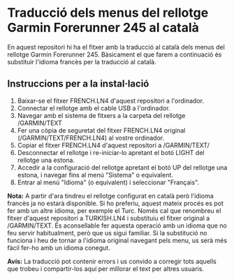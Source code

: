 # Traducció dels menus del rellotge Garmin Forerunner 245 al català
En aquest repositori hi ha el fitxer amb la traducció al català dels menus del rellotge Garmin Forerunner 245. Bàsicament el que farem a continuació és substituir l'idioma francès per la traducció al català.

## Instruccions per a la instal·lació
1. Baixar-se el fitxer FRENCH.LN4 d'aquest repositori a l'ordinador.
2. Connectar el rellotge amb el cable USB a l'ordinador.
3. Navegar amb el sistema de fitxers a la carpeta del rellotge /GARMIN/TEXT
4. Fer una còpia de seguretat del fitxer FRENCH.LN4 original (/GARMIN/TEXT/FRENCH.LN4) al vostre ordinador.
5. Copiar el fitxer FRENCH.LN4 d'aquest repositori a /GARMIN/TEXT/
6. Desconnectar el rellotge i re-iniciar-lo apretant el botó LIGHT del rellotge una estona.
7. Accedir a la configuració del rellotge apretant el botó UP del rellotge una estona, i navegar fins al menú "Sistema" o equivalent.
8. Entrar al menú "Idioma" (o equivalent) i seleccionar "Français".

**Nota:** A partir d'ara tindreu el rellotge configurat en català però l'idioma francès ja no estarà disponible. Si ho preferiu, aquest mateix procés es pot fer amb un altre idioma, per exemple el Turc. Només cal que renombreu el fitxer d'aquest repositori a TURKISH.LN4 i substituiu el fitxer original a /GARMIN/TEXT. És aconsellable fer aquesta operació amb un idioma que no feu servir habitualment, però que us sigui familiar. Si la substitució no funciona i heu de tornar a l'idioma original navegant pels menu, us serà més fàcil fer-ho amb un idioma conegut.

**Avís:** La traducció pot contenir errors i us convido a corregir tots aquells que trobeu i compartir-los aquí per millorar el text per altres usuaris.

